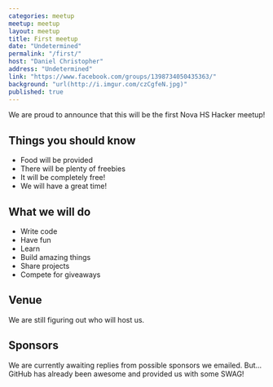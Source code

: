 ```yaml
---
categories: meetup
meetup: meetup
layout: meetup
title: First meetup
date: "Undetermined"
permalink: "/first/"
host: "Daniel Christopher"
address: "Undetermined"
link: "https://www.facebook.com/groups/1398734050435363/"
background: "url(http://i.imgur.com/czCgfeN.jpg)"
published: true
---
```


We are proud to announce that this will be the first Nova HS Hacker meetup! 

## Things you should know
- Food will be provided
- There will be plenty of freebies
- It will be completely free!
- We will have a great time!

## What we will do
- Write code
- Have fun
- Learn
- Build amazing things
- Share projects
- Compete for giveaways

## Venue
We are still figuring out who will host us.

## Sponsors
We are currently awaiting replies from possible sponsors we emailed.
But... GitHub has already been awesome and provided us with some SWAG!
